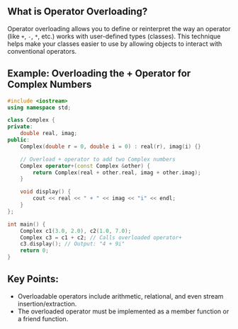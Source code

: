 ## What is Operator Overloading?

Operator overloading allows you to define or reinterpret the way an operator (like `+`, `-`, `*`, etc.) works with user-defined types (classes). This technique helps make your classes easier to use by allowing objects to interact with conventional operators.

## Example: Overloading the + Operator for Complex Numbers

```cpp
#include <iostream>
using namespace std;

class Complex {
private:
    double real, imag;
public:
    Complex(double r = 0, double i = 0) : real(r), imag(i) {}

    // Overload + operator to add two Complex numbers
    Complex operator+(const Complex &other) {
        return Complex(real + other.real, imag + other.imag);
    }

    void display() {
        cout << real << " + " << imag << "i" << endl;
    }
};

int main() {
    Complex c1(3.0, 2.0), c2(1.0, 7.0);
    Complex c3 = c1 + c2; // Calls overloaded operator+
    c3.display(); // Output: "4 + 9i"
    return 0;
}
```

## Key Points:
- Overloadable operators include arithmetic, relational, and even stream insertion/extraction.
- The overloaded operator must be implemented as a member function or a friend function.
```
